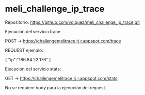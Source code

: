 # meli_challenge_ip_trace

Repositorio: https://github.com/vdiquez/meli_challenge_ip_trace.git

Ejecución del servicio trace:

POST -> https://challengemelitrace.rj.r.appspot.com/trace

REQUEST ejemplo:

{
   "ip":"186.84.22.176"
}

Ejecución del servicio stats: 

GET -> https://challengemelitrace.rj.r.appspot.com/stats

No se requiere body para la ejecución del request.
